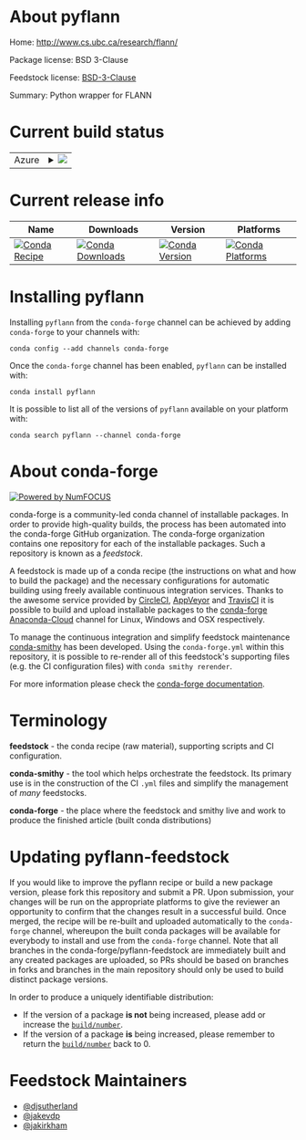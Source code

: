 About pyflann
=============

Home: http://www.cs.ubc.ca/research/flann/

Package license: BSD 3-Clause

Feedstock license: [BSD-3-Clause](https://github.com/conda-forge/pyflann-feedstock/blob/master/LICENSE.txt)

Summary: Python wrapper for FLANN

Current build status
====================


<table>
    
  <tr>
    <td>Azure</td>
    <td>
      <details>
        <summary>
          <a href="https://dev.azure.com/conda-forge/feedstock-builds/_build/latest?definitionId=4897&branchName=master">
            <img src="https://dev.azure.com/conda-forge/feedstock-builds/_apis/build/status/pyflann-feedstock?branchName=master">
          </a>
        </summary>
        <table>
          <thead><tr><th>Variant</th><th>Status</th></tr></thead>
          <tbody><tr>
              <td>linux_64_cxx_compiler_version7python3.6.____73_pypy</td>
              <td>
                <a href="https://dev.azure.com/conda-forge/feedstock-builds/_build/latest?definitionId=4897&branchName=master">
                  <img src="https://dev.azure.com/conda-forge/feedstock-builds/_apis/build/status/pyflann-feedstock?branchName=master&jobName=linux&configuration=linux_64_cxx_compiler_version7python3.6.____73_pypy" alt="variant">
                </a>
              </td>
            </tr><tr>
              <td>linux_64_cxx_compiler_version7python3.6.____cpython</td>
              <td>
                <a href="https://dev.azure.com/conda-forge/feedstock-builds/_build/latest?definitionId=4897&branchName=master">
                  <img src="https://dev.azure.com/conda-forge/feedstock-builds/_apis/build/status/pyflann-feedstock?branchName=master&jobName=linux&configuration=linux_64_cxx_compiler_version7python3.6.____cpython" alt="variant">
                </a>
              </td>
            </tr><tr>
              <td>linux_64_cxx_compiler_version7python3.7.____cpython</td>
              <td>
                <a href="https://dev.azure.com/conda-forge/feedstock-builds/_build/latest?definitionId=4897&branchName=master">
                  <img src="https://dev.azure.com/conda-forge/feedstock-builds/_apis/build/status/pyflann-feedstock?branchName=master&jobName=linux&configuration=linux_64_cxx_compiler_version7python3.7.____cpython" alt="variant">
                </a>
              </td>
            </tr><tr>
              <td>linux_64_cxx_compiler_version7python3.8.____cpython</td>
              <td>
                <a href="https://dev.azure.com/conda-forge/feedstock-builds/_build/latest?definitionId=4897&branchName=master">
                  <img src="https://dev.azure.com/conda-forge/feedstock-builds/_apis/build/status/pyflann-feedstock?branchName=master&jobName=linux&configuration=linux_64_cxx_compiler_version7python3.8.____cpython" alt="variant">
                </a>
              </td>
            </tr><tr>
              <td>linux_64_cxx_compiler_version7python3.9.____cpython</td>
              <td>
                <a href="https://dev.azure.com/conda-forge/feedstock-builds/_build/latest?definitionId=4897&branchName=master">
                  <img src="https://dev.azure.com/conda-forge/feedstock-builds/_apis/build/status/pyflann-feedstock?branchName=master&jobName=linux&configuration=linux_64_cxx_compiler_version7python3.9.____cpython" alt="variant">
                </a>
              </td>
            </tr><tr>
              <td>osx_64_cxx_compiler_version10python3.6.____73_pypy</td>
              <td>
                <a href="https://dev.azure.com/conda-forge/feedstock-builds/_build/latest?definitionId=4897&branchName=master">
                  <img src="https://dev.azure.com/conda-forge/feedstock-builds/_apis/build/status/pyflann-feedstock?branchName=master&jobName=osx&configuration=osx_64_cxx_compiler_version10python3.6.____73_pypy" alt="variant">
                </a>
              </td>
            </tr><tr>
              <td>osx_64_cxx_compiler_version10python3.6.____cpython</td>
              <td>
                <a href="https://dev.azure.com/conda-forge/feedstock-builds/_build/latest?definitionId=4897&branchName=master">
                  <img src="https://dev.azure.com/conda-forge/feedstock-builds/_apis/build/status/pyflann-feedstock?branchName=master&jobName=osx&configuration=osx_64_cxx_compiler_version10python3.6.____cpython" alt="variant">
                </a>
              </td>
            </tr><tr>
              <td>osx_64_cxx_compiler_version10python3.7.____cpython</td>
              <td>
                <a href="https://dev.azure.com/conda-forge/feedstock-builds/_build/latest?definitionId=4897&branchName=master">
                  <img src="https://dev.azure.com/conda-forge/feedstock-builds/_apis/build/status/pyflann-feedstock?branchName=master&jobName=osx&configuration=osx_64_cxx_compiler_version10python3.7.____cpython" alt="variant">
                </a>
              </td>
            </tr><tr>
              <td>osx_64_cxx_compiler_version10python3.8.____cpython</td>
              <td>
                <a href="https://dev.azure.com/conda-forge/feedstock-builds/_build/latest?definitionId=4897&branchName=master">
                  <img src="https://dev.azure.com/conda-forge/feedstock-builds/_apis/build/status/pyflann-feedstock?branchName=master&jobName=osx&configuration=osx_64_cxx_compiler_version10python3.8.____cpython" alt="variant">
                </a>
              </td>
            </tr><tr>
              <td>osx_64_cxx_compiler_version10python3.9.____cpython</td>
              <td>
                <a href="https://dev.azure.com/conda-forge/feedstock-builds/_build/latest?definitionId=4897&branchName=master">
                  <img src="https://dev.azure.com/conda-forge/feedstock-builds/_apis/build/status/pyflann-feedstock?branchName=master&jobName=osx&configuration=osx_64_cxx_compiler_version10python3.9.____cpython" alt="variant">
                </a>
              </td>
            </tr><tr>
              <td>win_64_python3.6.____cpython</td>
              <td>
                <a href="https://dev.azure.com/conda-forge/feedstock-builds/_build/latest?definitionId=4897&branchName=master">
                  <img src="https://dev.azure.com/conda-forge/feedstock-builds/_apis/build/status/pyflann-feedstock?branchName=master&jobName=win&configuration=win_64_python3.6.____cpython" alt="variant">
                </a>
              </td>
            </tr><tr>
              <td>win_64_python3.7.____cpython</td>
              <td>
                <a href="https://dev.azure.com/conda-forge/feedstock-builds/_build/latest?definitionId=4897&branchName=master">
                  <img src="https://dev.azure.com/conda-forge/feedstock-builds/_apis/build/status/pyflann-feedstock?branchName=master&jobName=win&configuration=win_64_python3.7.____cpython" alt="variant">
                </a>
              </td>
            </tr><tr>
              <td>win_64_python3.8.____cpython</td>
              <td>
                <a href="https://dev.azure.com/conda-forge/feedstock-builds/_build/latest?definitionId=4897&branchName=master">
                  <img src="https://dev.azure.com/conda-forge/feedstock-builds/_apis/build/status/pyflann-feedstock?branchName=master&jobName=win&configuration=win_64_python3.8.____cpython" alt="variant">
                </a>
              </td>
            </tr><tr>
              <td>win_64_python3.9.____cpython</td>
              <td>
                <a href="https://dev.azure.com/conda-forge/feedstock-builds/_build/latest?definitionId=4897&branchName=master">
                  <img src="https://dev.azure.com/conda-forge/feedstock-builds/_apis/build/status/pyflann-feedstock?branchName=master&jobName=win&configuration=win_64_python3.9.____cpython" alt="variant">
                </a>
              </td>
            </tr>
          </tbody>
        </table>
      </details>
    </td>
  </tr>
</table>

Current release info
====================

| Name | Downloads | Version | Platforms |
| --- | --- | --- | --- |
| [![Conda Recipe](https://img.shields.io/badge/recipe-pyflann-green.svg)](https://anaconda.org/conda-forge/pyflann) | [![Conda Downloads](https://img.shields.io/conda/dn/conda-forge/pyflann.svg)](https://anaconda.org/conda-forge/pyflann) | [![Conda Version](https://img.shields.io/conda/vn/conda-forge/pyflann.svg)](https://anaconda.org/conda-forge/pyflann) | [![Conda Platforms](https://img.shields.io/conda/pn/conda-forge/pyflann.svg)](https://anaconda.org/conda-forge/pyflann) |

Installing pyflann
==================

Installing `pyflann` from the `conda-forge` channel can be achieved by adding `conda-forge` to your channels with:

```
conda config --add channels conda-forge
```

Once the `conda-forge` channel has been enabled, `pyflann` can be installed with:

```
conda install pyflann
```

It is possible to list all of the versions of `pyflann` available on your platform with:

```
conda search pyflann --channel conda-forge
```


About conda-forge
=================

[![Powered by NumFOCUS](https://img.shields.io/badge/powered%20by-NumFOCUS-orange.svg?style=flat&colorA=E1523D&colorB=007D8A)](http://numfocus.org)

conda-forge is a community-led conda channel of installable packages.
In order to provide high-quality builds, the process has been automated into the
conda-forge GitHub organization. The conda-forge organization contains one repository
for each of the installable packages. Such a repository is known as a *feedstock*.

A feedstock is made up of a conda recipe (the instructions on what and how to build
the package) and the necessary configurations for automatic building using freely
available continuous integration services. Thanks to the awesome service provided by
[CircleCI](https://circleci.com/), [AppVeyor](https://www.appveyor.com/)
and [TravisCI](https://travis-ci.com/) it is possible to build and upload installable
packages to the [conda-forge](https://anaconda.org/conda-forge)
[Anaconda-Cloud](https://anaconda.org/) channel for Linux, Windows and OSX respectively.

To manage the continuous integration and simplify feedstock maintenance
[conda-smithy](https://github.com/conda-forge/conda-smithy) has been developed.
Using the ``conda-forge.yml`` within this repository, it is possible to re-render all of
this feedstock's supporting files (e.g. the CI configuration files) with ``conda smithy rerender``.

For more information please check the [conda-forge documentation](https://conda-forge.org/docs/).

Terminology
===========

**feedstock** - the conda recipe (raw material), supporting scripts and CI configuration.

**conda-smithy** - the tool which helps orchestrate the feedstock.
                   Its primary use is in the construction of the CI ``.yml`` files
                   and simplify the management of *many* feedstocks.

**conda-forge** - the place where the feedstock and smithy live and work to
                  produce the finished article (built conda distributions)


Updating pyflann-feedstock
==========================

If you would like to improve the pyflann recipe or build a new
package version, please fork this repository and submit a PR. Upon submission,
your changes will be run on the appropriate platforms to give the reviewer an
opportunity to confirm that the changes result in a successful build. Once
merged, the recipe will be re-built and uploaded automatically to the
`conda-forge` channel, whereupon the built conda packages will be available for
everybody to install and use from the `conda-forge` channel.
Note that all branches in the conda-forge/pyflann-feedstock are
immediately built and any created packages are uploaded, so PRs should be based
on branches in forks and branches in the main repository should only be used to
build distinct package versions.

In order to produce a uniquely identifiable distribution:
 * If the version of a package **is not** being increased, please add or increase
   the [``build/number``](https://conda.io/docs/user-guide/tasks/build-packages/define-metadata.html#build-number-and-string).
 * If the version of a package **is** being increased, please remember to return
   the [``build/number``](https://conda.io/docs/user-guide/tasks/build-packages/define-metadata.html#build-number-and-string)
   back to 0.

Feedstock Maintainers
=====================

* [@djsutherland](https://github.com/djsutherland/)
* [@jakevdp](https://github.com/jakevdp/)
* [@jakirkham](https://github.com/jakirkham/)

